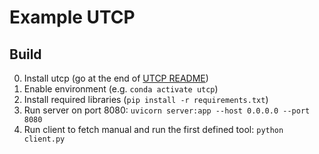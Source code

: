 # Example UTCP

## Build
0. Install utcp (go at the end of [UTCP README](../README.md))
1. Enable environment (e.g. `conda activate utcp`)
2. Install required libraries (`pip install -r requirements.txt`)
3. Run server on port 8080: `uvicorn server:app --host 0.0.0.0 --port 8080`
4. Run client to fetch manual and run the first defined tool: `python client.py`

